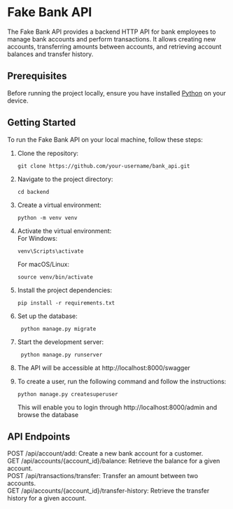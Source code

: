 # Fake Bank API

The Fake Bank API provides a backend HTTP API for bank employees to manage bank accounts and perform transactions. It allows creating new accounts, transferring amounts between accounts, and retrieving account balances and transfer history.

## Prerequisites

Before running the project locally, ensure you have installed [Python](https://www.python.org/downloads/) on your device. 


## Getting Started

To run the Fake Bank API on your local machine, follow these steps:

1. Clone the repository:

   ```
   git clone https://github.com/your-username/bank_api.git
   ```

2. Navigate to the project directory:
   ```
   cd backend
   ```

3. Create a virtual environment:
    ```
    python -m venv venv
    ```

4. Activate the virtual environment:\
    For Windows:
    ```
    venv\Scripts\activate
    ```
    For macOS/Linux:
    ```
    source venv/bin/activate
    ```

5. Install the project dependencies:
   ```
   pip install -r requirements.txt
    ```

6. Set up the database:
   ```
    python manage.py migrate
    ```

7. Start the development server:
   ```
    python manage.py runserver
    ```

8. The API will be accessible at http://localhost:8000/swagger

9. To create a user, run the following command and follow the instructions:
    ```
    python manage.py createsuperuser
    ```
    This will enable you to login through http://localhost:8000/admin and browse the database

## API Endpoints
POST /api/account/add: Create a new bank account for a customer.\
GET /api/accounts/{account_id}/balance: Retrieve the balance for a given account.\
POST /api/transactions/transfer: Transfer an amount between two accounts.\
GET /api/accounts/{account_id}/transfer-history: Retrieve the transfer history for a given account.